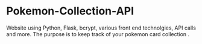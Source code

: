 # Pokemon-Collection-API
Website using Python, Flask, bcrypt, various front end technolgies, API calls and more. The purpose is to keep track of your pokemon card collection .
